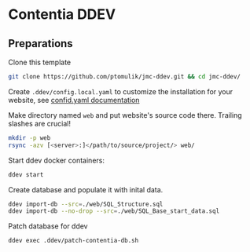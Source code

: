 Contentia DDEV
==============

Preparations
------------

Clone this template

```bash
git clone https://github.com/ptomulik/jmc-ddev.git && cd jmc-ddev/
```

Create ``.ddev/config.local.yaml`` to customize the installation for your
website, see [confid.yaml documentation](https://ddev.readthedocs.io/en/stable/users/extend/config_yaml/)

Make directory named ``web`` and put website's source code there. Trailing
slashes are crucial!

```bash
mkdir -p web
rsync -azv [<server>:]</path/to/source/project/> web/
```

Start ddev docker containers:

```bash
ddev start
```

Create database and populate it with inital data.

```bash
ddev import-db --src=./web/SQL_Structure.sql
ddev import-db --no-drop --src=./web/SQL_Base_start_data.sql
```

Patch database for ddev

```bash
ddev exec .ddev/patch-contentia-db.sh
```
